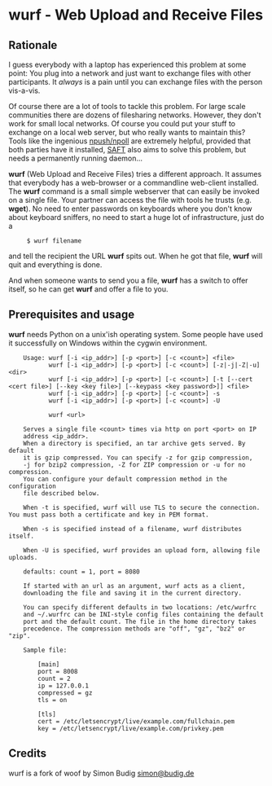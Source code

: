 # wurf - Web Upload and Receive Files

## Rationale

I guess everybody with a laptop has experienced this problem at some
point: You plug into a network and just want to exchange files with
other participants. It *always* is a pain until you can exchange
files with the person vis-a-vis.

Of course there are a lot of tools to tackle this problem. For large
scale communities there are dozens of filesharing networks. However,
they don't work for small local networks. Of course you could put your
stuff to exchange on a local web server, but who really wants to
maintain this? Tools like the ingenious
[npush/npoll](http://www.fefe.de/ncp/) are
extremely helpful, provided that both parties have it installed,
[SAFT](http://www.belwue.de/projekte/saft/)
also aims to solve this problem, but needs a permanently running daemon...

**wurf** (Web Upload and Receive Files) tries a different approach. It
assumes that everybody has a web-browser or a commandline web-client
installed. The **wurf** command is a small simple webserver that can
easily be invoked on a single file. Your partner can access the file
with tools he trusts (e.g. **wget**). No need to enter
passwords on keyboards where you don't know about keyboard sniffers, no
need to start a huge lot of infrastructure, just do a
```
     $ wurf filename
```
and tell the recipient the URL **wurf** spits out. When he got that
file, **wurf** will quit and everything is done.

And when someone wants to send you a file, **wurf** has a switch
to offer itself, so he can get **wurf** and offer a file to you.

## Prerequisites and usage

**wurf** needs Python on a unix'ish operating system. Some people
have used it successfully on Windows within the cygwin environment.

```
    Usage: wurf [-i <ip_addr>] [-p <port>] [-c <count>] <file>
           wurf [-i <ip_addr>] [-p <port>] [-c <count>] [-z|-j|-Z|-u] <dir>
           wurf [-i <ip_addr>] [-p <port>] [-c <count>] [-t [--cert <cert file>] [--key <key file>] [--keypass <key password>]] <file>
           wurf [-i <ip_addr>] [-p <port>] [-c <count>] -s
           wurf [-i <ip_addr>] [-p <port>] [-c <count>] -U
   
           wurf <url>

    Serves a single file <count> times via http on port <port> on IP
    address <ip_addr>.
    When a directory is specified, an tar archive gets served. By default
    it is gzip compressed. You can specify -z for gzip compression, 
    -j for bzip2 compression, -Z for ZIP compression or -u for no compression.
    You can configure your default compression method in the configuration 
    file described below.

    When -t is specified, wurf will use TLS to secure the connection. You must pass both a certificate and key in PEM format.

    When -s is specified instead of a filename, wurf distributes itself.

    When -U is specified, wurf provides an upload form, allowing file uploads.
   
    defaults: count = 1, port = 8080

    If started with an url as an argument, wurf acts as a client,
    downloading the file and saving it in the current directory.

    You can specify different defaults in two locations: /etc/wurfrc
    and ~/.wurfrc can be INI-style config files containing the default
    port and the default count. The file in the home directory takes
    precedence. The compression methods are "off", "gz", "bz2" or "zip".

    Sample file:

        [main]
        port = 8008
        count = 2
        ip = 127.0.0.1
        compressed = gz
        tls = on

        [tls]
        cert = /etc/letsencrypt/live/example.com/fullchain.pem
        key = /etc/letsencrypt/live/example.com/privkey.pem
```

## Credits

wurf is a fork of woof by Simon Budig <simon@budig.de>
